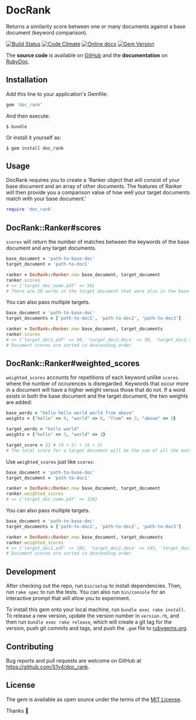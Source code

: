 # DocRank

Returns a similarity score between one or many documents against a base document (keyword comparison).

[![Build Status](http://img.shields.io/travis/S1v4/doc_rank/master.svg)](https://travis-ci.org/S1v4/doc_rank)
[![Code Climate](http://img.shields.io/codeclimate/github/S1v4/doc_rank.svg)](https://codeclimate.com/github/S1v4/doc_rank)
[![Online docs](http://img.shields.io/badge/docs-✓-green.svg)](http://www.rubydoc.info/gems/doc_rank/frames)
[![Gem Version](http://img.shields.io/gem/v/doc_rank.svg)](http://rubygems.org/gems/doc_rank)

The **source code** is available on [GitHub](https://github.com/S1v4/doc_rank) and the **documentation** on [RubyDoc](http://www.rubydoc.info/gems/doc_rank/frames).

## Installation

Add this line to your application's Gemfile:

```ruby
gem 'doc_rank'
```

And then execute:

    $ bundle

Or install it yourself as:

    $ gem install doc_rank

## Usage

DocRank requires you to create a 'Ranker object that will consist of your base document and an array of other documents. The features of Ranker will then provide you a comparison value of how well your target documents match with your base document.'

```ruby
require 'doc_rank'
```

DocRank::Ranker#scores
--------------

`scores` will return the number of matches between the keywords of the base document and any target documents.

```ruby
base_document = 'path-to-base-doc'
target_document = 'path-to-doc1'

ranker = DocRank::Ranker.new base_document, target_document
ranker.scores
# => {'target_doc_name.pdf' => 50}
# There are 50 words in the target document that were also in the base document
```

You can also pass multiple targets.

```ruby
base_document = 'path-to-base-doc'
target_documents = ['path-to-doc1', 'path-to-doc2', 'path-to-doc3']

ranker = DocRank::Ranker.new base_document, target_documents
ranker.scores
# => {'target_doc1.pdf' => 50, 'target_doc2.docx' => 30, 'target_doc3.txt' => 15}
# Document scores are sorted in descending order
```

DocRank::Ranker#weighted_scores
--------------

`weighted_scores` accounts for repetitions of each keyword unlike `scores` where the number of occurences is disregarded.
Keywords that occur more in a document will have a higher weight versus those that do not. If a word exists in both the base document
and the target document, the two weights are added:

```ruby
base_words = "hello hello world world from above"
weights = {"hello" => 9, "world" => 6, "from" => 3, "above" => 3}

target_words = "hello world"
weights = {"hello" => 3, "world" => 3}

target_score = 21 # (9 + 3) + (6 + 3)
# The total score for a target document will be the sum of all the matches.
```

Use `weighted_scores` just like `scores`:

```ruby
base_document = 'path-to-base-doc'
target_document = 'path-to-doc1'

ranker = DocRank::Ranker.new base_document, target_document
ranker.weighted_scores
# => {'target_doc_name.pdf' => 120}
```

You can also pass multiple targets.

```ruby
base_document = 'path-to-base-doc'
target_documents = ['path-to-doc1', 'path-to-doc2', 'path-to-doc3']

ranker = DocRank::Ranker.new base_document, target_documents
ranker.weighted_scores
# => {'target_doc1.pdf' => 180, 'target_doc2.docx' => 145, 'target_doc3.txt' => 90}
# Document scores are sorted in descending order
```

## Development

After checking out the repo, run `bin/setup` to install dependencies. Then, run `rake spec` to run the tests. You can also run `bin/console` for an interactive prompt that will allow you to experiment.

To install this gem onto your local machine, run `bundle exec rake install`. To release a new version, update the version number in `version.rb`, and then run `bundle exec rake release`, which will create a git tag for the version, push git commits and tags, and push the `.gem` file to [rubygems.org](https://rubygems.org).

## Contributing

Bug reports and pull requests are welcome on GitHub at https://github.com/S1v4/doc_rank.

## License

The gem is available as open source under the terms of the [MIT License](http://opensource.org/licenses/MIT).

Thanks :tada:

